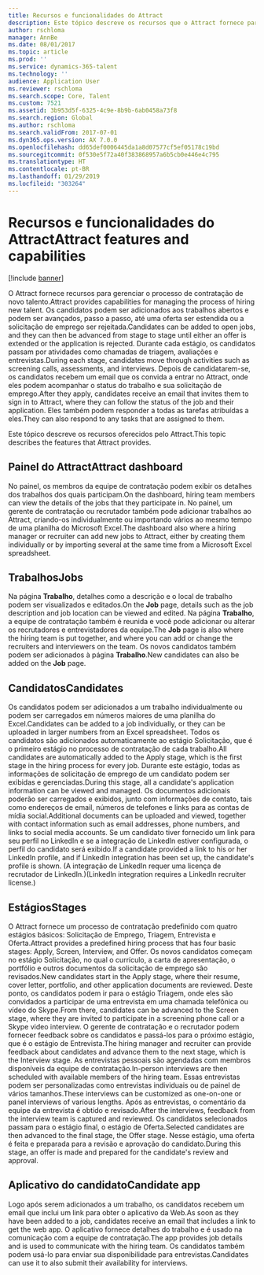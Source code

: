 ```yaml
---
title: Recursos e funcionalidades do Attract
description: Este tópico descreve os recursos que o Attract fornece para gerenciar o processo de contratação de novo talento.
author: rschloma
manager: AnnBe
ms.date: 08/01/2017
ms.topic: article
ms.prod: ''
ms.service: dynamics-365-talent
ms.technology: ''
audience: Application User
ms.reviewer: rschloma
ms.search.scope: Core, Talent
ms.custom: 7521
ms.assetid: 3b953d5f-6325-4c9e-8b9b-6ab0458a73f8
ms.search.region: Global
ms.author: rschloma
ms.search.validFrom: 2017-07-01
ms.dyn365.ops.version: AX 7.0.0
ms.openlocfilehash: dd65def0006445da1a8d07577cf5ef05178c19bd
ms.sourcegitcommit: 0f530e5f72a40f383868957a6b5cb0e446e4c795
ms.translationtype: HT
ms.contentlocale: pt-BR
ms.lasthandoff: 01/29/2019
ms.locfileid: "303264"
---
```

# <a name="attract-features-and-capabilities"></a><span data-ttu-id="7a323-103">Recursos e funcionalidades do Attract</span><span class="sxs-lookup"><span data-stu-id="7a323-103">Attract features and capabilities</span></span>

[!include [banner](includes/banner.md)]

<span data-ttu-id="7a323-104">O Attract fornece recursos para gerenciar o processo de contratação de novo talento.</span><span class="sxs-lookup"><span data-stu-id="7a323-104">Attract provides capabilities for managing the process of hiring new talent.</span></span> <span data-ttu-id="7a323-105">Os candidatos podem ser adicionados aos trabalhos abertos e podem ser avançados, passo a passo, até uma oferta ser estendida ou a solicitação de emprego ser rejeitada.</span><span class="sxs-lookup"><span data-stu-id="7a323-105">Candidates can be added to open jobs, and they can then be advanced from stage to stage until either an offer is extended or the application is rejected.</span></span> <span data-ttu-id="7a323-106">Durante cada estágio, os candidatos passam por atividades como chamadas de triagem, avaliações e entrevistas.</span><span class="sxs-lookup"><span data-stu-id="7a323-106">During each stage, candidates move through activities such as screening calls, assessments, and interviews.</span></span> <span data-ttu-id="7a323-107">Depois de candidatarem-se, os candidatos recebem um email que os convida a entrar no Attract, onde eles podem acompanhar o status do trabalho e sua solicitação de emprego.</span><span class="sxs-lookup"><span data-stu-id="7a323-107">After they apply, candidates receive an email that invites them to sign in to Attract, where they can follow the status of the job and their application.</span></span> <span data-ttu-id="7a323-108">Eles também podem responder a todas as tarefas atribuídas a eles.</span><span class="sxs-lookup"><span data-stu-id="7a323-108">They can also respond to any tasks that are assigned to them.</span></span>

<span data-ttu-id="7a323-109">Este tópico descreve os recursos oferecidos pelo Attract.</span><span class="sxs-lookup"><span data-stu-id="7a323-109">This topic describes the features that Attract provides.</span></span>

## <a name="attract-dashboard"></a><span data-ttu-id="7a323-110">Painel do Attract</span><span class="sxs-lookup"><span data-stu-id="7a323-110">Attract dashboard</span></span>
<span data-ttu-id="7a323-111">No painel, os membros da equipe de contratação podem exibir os detalhes dos trabalhos dos quais participam.</span><span class="sxs-lookup"><span data-stu-id="7a323-111">On the dashboard, hiring team members can view the details of the jobs that they participate in.</span></span> <span data-ttu-id="7a323-112">No painel, um gerente de contratação ou recrutador também pode adicionar trabalhos ao Attract, criando-os individualmente ou importando vários ao mesmo tempo de uma planilha do Microsoft Excel.</span><span class="sxs-lookup"><span data-stu-id="7a323-112">The dashboard also where a hiring manager or recruiter can add new jobs to Attract, either by creating them individually or by importing several at the same time from a Microsoft Excel spreadsheet.</span></span>

## <a name="jobs"></a><span data-ttu-id="7a323-113">Trabalhos</span><span class="sxs-lookup"><span data-stu-id="7a323-113">Jobs</span></span>
<span data-ttu-id="7a323-114">Na página **Trabalho**, detalhes como a descrição e o local de trabalho podem ser visualizados e editados.</span><span class="sxs-lookup"><span data-stu-id="7a323-114">On the **Job** page, details such as the job description and job location can be viewed and edited.</span></span> <span data-ttu-id="7a323-115">Na página **Trabalho**, a equipe de contratação também é reunida e você pode adicionar ou alterar os recrutadores e entrevistadores da equipe.</span><span class="sxs-lookup"><span data-stu-id="7a323-115">The **Job** page is also where the hiring team is put together, and where you can add or change the recruiters and interviewers on the team.</span></span> <span data-ttu-id="7a323-116">Os novos candidatos também podem ser adicionados à página **Trabalho**.</span><span class="sxs-lookup"><span data-stu-id="7a323-116">New candidates can also be added on the **Job** page.</span></span>

## <a name="candidates"></a><span data-ttu-id="7a323-117">Candidatos</span><span class="sxs-lookup"><span data-stu-id="7a323-117">Candidates</span></span>
<span data-ttu-id="7a323-118">Os candidatos podem ser adicionados a um trabalho individualmente ou podem ser carregados em números maiores de uma planilha do Excel.</span><span class="sxs-lookup"><span data-stu-id="7a323-118">Candidates can be added to a job individually, or they can be uploaded in larger numbers from an Excel spreadsheet.</span></span> <span data-ttu-id="7a323-119">Todos os candidatos são adicionados automaticamente ao estágio Solicitação, que é o primeiro estágio no processo de contratação de cada trabalho.</span><span class="sxs-lookup"><span data-stu-id="7a323-119">All candidates are automatically added to the Apply stage, which is the first stage in the hiring process for every job.</span></span> <span data-ttu-id="7a323-120">Durante este estágio, todas as informações de solicitação de emprego de um candidato podem ser exibidas e gerenciadas.</span><span class="sxs-lookup"><span data-stu-id="7a323-120">During this stage, all a candidate's application information can be viewed and managed.</span></span> <span data-ttu-id="7a323-121">Os documentos adicionais poderão ser carregados e exibidos, junto com informações de contato, tais como endereços de email, números de telefones e links para as contas de mídia social.</span><span class="sxs-lookup"><span data-stu-id="7a323-121">Additional documents can be uploaded and viewed, together with contact information such as email addresses, phone numbers, and links to social media accounts.</span></span> <span data-ttu-id="7a323-122">Se um candidato tiver fornecido um link para seu perfil no LinkedIn e se a integração de LinkedIn estiver configurada, o perfil do candidato será exibido.</span><span class="sxs-lookup"><span data-stu-id="7a323-122">If a candidate provided a link to his or her LinkedIn profile, and if LinkedIn integration has been set up, the candidate's profile is shown.</span></span> <span data-ttu-id="7a323-123">(A integração de LinkedIn requer uma licença de recrutador de LinkedIn.)</span><span class="sxs-lookup"><span data-stu-id="7a323-123">(LinkedIn integration requires a LinkedIn recruiter license.)</span></span>

## <a name="stages"></a><span data-ttu-id="7a323-124">Estágios</span><span class="sxs-lookup"><span data-stu-id="7a323-124">Stages</span></span>
<span data-ttu-id="7a323-125">O Attract fornece um processo de contratação predefinido com quatro estágios básicos: Solicitação de Emprego, Triagem, Entrevista e Oferta.</span><span class="sxs-lookup"><span data-stu-id="7a323-125">Attract provides a predefined hiring process that has four basic stages: Apply, Screen, Interview, and Offer.</span></span> <span data-ttu-id="7a323-126">Os novos candidatos começam no estágio Solicitação, no qual o currículo, a carta de apresentação, o portfólio e outros documentos da solicitação de emprego são revisados.</span><span class="sxs-lookup"><span data-stu-id="7a323-126">New candidates start in the Apply stage, where their resume, cover letter, portfolio, and other application documents are reviewed.</span></span> <span data-ttu-id="7a323-127">Deste ponto, os candidatos podem ir para o estágio Triagem, onde eles são convidados a participar de uma entrevista em uma chamada telefônica ou vídeo do Skype.</span><span class="sxs-lookup"><span data-stu-id="7a323-127">From there, candidates can be advanced to the Screen stage, where they are invited to participate in a screening phone call or a Skype video interview.</span></span> <span data-ttu-id="7a323-128">O gerente de contratação e o recrutador podem fornecer feedback sobre os candidatos e passá-los para o próximo estágio, que é o estágio de Entrevista.</span><span class="sxs-lookup"><span data-stu-id="7a323-128">The hiring manager and recruiter can provide feedback about candidates and advance them to the next stage, which is the Interview stage.</span></span> <span data-ttu-id="7a323-129">As entrevistas pessoais são agendadas com membros disponíveis da equipe de contratação.</span><span class="sxs-lookup"><span data-stu-id="7a323-129">In-person interviews are then scheduled with available members of the hiring team.</span></span> <span data-ttu-id="7a323-130">Essas entrevistas podem ser personalizadas como entrevistas individuais ou de painel de vários tamanhos.</span><span class="sxs-lookup"><span data-stu-id="7a323-130">These interviews can be customized as one-on-one or panel interviews of various lengths.</span></span> <span data-ttu-id="7a323-131">Após as entrevistas, o comentário da equipe da entrevista é obtido e revisado.</span><span class="sxs-lookup"><span data-stu-id="7a323-131">After the interviews, feedback from the interview team is captured and reviewed.</span></span> <span data-ttu-id="7a323-132">Os candidatos selecionados passam para o estágio final, o estágio de Oferta.</span><span class="sxs-lookup"><span data-stu-id="7a323-132">Selected candidates are then advanced to the final stage, the Offer stage.</span></span> <span data-ttu-id="7a323-133">Nesse estágio, uma oferta é feita e preparada para a revisão e aprovação do candidato.</span><span class="sxs-lookup"><span data-stu-id="7a323-133">During this stage, an offer is made and prepared for the candidate's review and approval.</span></span>

## <a name="candidate-app"></a><span data-ttu-id="7a323-134">Aplicativo do candidato</span><span class="sxs-lookup"><span data-stu-id="7a323-134">Candidate app</span></span>
<span data-ttu-id="7a323-135">Logo após serem adicionados a um trabalho, os candidatos recebem um email que inclui um link para obter o aplicativo da Web.</span><span class="sxs-lookup"><span data-stu-id="7a323-135">As soon as they have been added to a job, candidates receive an email that includes a link to get the web app.</span></span> <span data-ttu-id="7a323-136">O aplicativo fornece detalhes do trabalho e é usado na comunicação com a equipe de contratação.</span><span class="sxs-lookup"><span data-stu-id="7a323-136">The app provides job details and is used to communicate with the hiring team.</span></span> <span data-ttu-id="7a323-137">Os candidatos também podem usá-lo para enviar sua disponibilidade para entrevistas.</span><span class="sxs-lookup"><span data-stu-id="7a323-137">Candidates can use it to also submit their availability for interviews.</span></span>
